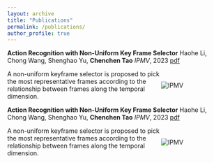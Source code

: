 ```yaml
---
layout: archive
title: "Publications"
permalink: /publications/
author_profile: true
---
```


**Action Recognition with Non-Uniform Key Frame Selector**
Haohe Li, Chong Wang, Shenghao Yu, **Chenchen Tao**
*IPMV*, 2023
[pdf](http://16422004.github.io/files/ipmv.pdf)

<div style="display: flex; align-items: center;">
  <div style="width:70%">
    A non-uniform keyframe selector is proposed to pick the most representative frames according to the relationship between frames along the temporal dimension.
  </div>
  <div style="width:30%">
    <img src="https://16422004.github.io/images/ipmv.PNG" alt="IPMV">
  </div>
</div>

**Action Recognition with Non-Uniform Key Frame Selector**
Haohe Li, Chong Wang, Shenghao Yu, **Chenchen Tao**
*IPMV*, 2023
[pdf](http://16422004.github.io/files/ipmv.pdf)

<div style="display: flex; align-items: center;">
  <div style="width:70%">
    A non-uniform keyframe selector is proposed to pick the most representative frames according to the relationship between frames along the temporal dimension.
  </div>
  <div style="width:30%">
    <img src="https://16422004.github.io/images/ipmv.PNG" alt="IPMV">
  </div>
</div>
